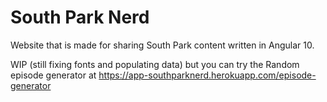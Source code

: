 # South Park Nerd

Website that is made for sharing South Park content written in Angular 10. 

WIP (still fixing fonts and populating data) but you can try the Random episode generator at https://app-southparknerd.herokuapp.com/episode-generator
